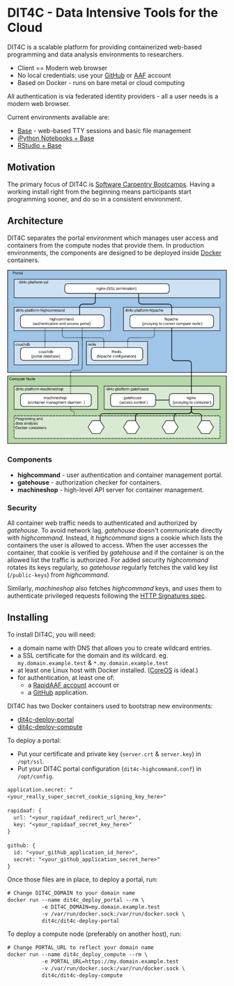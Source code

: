 # DIT4C - Data Intensive Tools for the Cloud

DIT4C is a scalable platform for providing containerized web-based programming and data analysis environments to researchers.

 * Client == Modern web browser
 * No local credentials: use your [GitHub][github] or [AAF][aaf] account
 * Based on Docker - runs on bare metal or cloud computing

All authentication is via federated identity providers - all a user needs is a modern web browser. 

Current environments available are:
 * [Base][dit4c-container-base] - web-based TTY sessions and basic file management
 * [iPython Notebooks + Base][dit4c-container-ipython]
 * [RStudio + Base][dit4c-container-rstudio]


## Motivation

The primary focus of DIT4C is [Software Carpentry Bootcamps][swc]. Having a working install right from the beginning means participants start programming sooner, and do so in a consistent environment.


## Architecture

DIT4C separates the portal environment which manages user access and containers from the compute nodes that provide them. In production environments, the components are designed to be deployed inside [Docker][docker] containers.

![DIT4C Architecture Diagram](docs/architecture.png)

### Components

 * __highcommand__ - user authentication and container management portal.
 * __gatehouse__ - authorization checker for containers.
 * __machineshop__ - high-level API server for container management.

### Security

All container web traffic needs to authenticated and authorized by _gatehouse_. To avoid network lag, _gatehouse_ doesn't communicate directly with _highcommand_. Instead, it _highcommand_ signs a cookie which lists the containers the user is allowed to access. When the user accesses the container, that cookie is verified by _gatehouse_ and if the container is on the allowed list the traffic is authorized. For added security _highcommand_ rotates its keys regularly, so _gatehouse_ regularly fetches the valid key list (`/public-keys`) from _highcommand_.

Similarly, _machineshop_ also fetches _highcommand_ keys, and uses them to authenticate privileged requests following the [HTTP Signatures spec][http-signatures].

## Installing

To install DIT4C, you will need:

 * a domain name with DNS that allows you to create wildcard entries. 
 * a SSL certificate for the domain and its wildcard. eg. `my.domain.example.test` & `*.my.domain.example.test`
 * at least one Linux host with Docker installed. ([CoreOS][coreos] is ideal.)
 * for authentication, at least one of:
   * a [RapidAAF account][rapidaaf] account or
   * a [GitHub][github-auth] application.

DIT4C has two Docker containers used to bootstrap new environments:
 * [dit4c-deploy-portal][dit4c-deploy-portal]
 * [dit4c-deploy-compute][dit4c-deploy-compute]

To deploy a portal:
 * Put your certificate and private key (`server.crt` & `server.key`) in `/opt/ssl`.
 * Put your DIT4C portal configuration (`dit4c-highcommand.conf`) in `/opt/config`.

```
application.secret: "<your_really_super_secret_cookie_signing_key_here>"

rapidaaf: {
  url: "<your_rapidaaf_redirect_url_here>",
  key: "<your_rapidaaf_secret_key_here>"
}

github: {
  id: "<your_github_application_id_here>",
  secret: "<your_github_application_secret_here>"
}
```

Once those files are in place, to deploy a portal, run:

```shell
# Change DIT4C_DOMAIN to your domain name
docker run --name dit4c_deploy_portal --rm \
           -e DIT4C_DOMAIN=my.domain.example.test
           -v /var/run/docker.sock:/var/run/docker.sock \
           dit4c/dit4c-deploy-portal
```

To deploy a compute node (preferably on another host), run:

```shell
# Change PORTAL_URL to reflect your domain name
docker run --name dit4c_deploy_compute --rm \
           -e PORTAL_URL=https://my.domain.example.test
           -v /var/run/docker.sock:/var/run/docker.sock \
           dit4c/dit4c-deploy-compute
```


[swc]: http://software-carpentry.org/
[aaf]: https://aaf.edu.au/
[rapidaaf]: https://rapid.aaf.edu.au/
[github]: https://github.com/
[github-auth]: https://developer.github.com/guides/basics-of-authentication/#registering-your-app
[docker]: https://www.docker.com/
[coreos]: https://coreos.com/
[http-signatures]: https://web-payments.org/specs/source/http-signatures/
[dit4c-container-base]: https://registry.hub.docker.com/u/dit4c/dit4c-container-base/
[dit4c-container-ipython]: https://registry.hub.docker.com/u/dit4c/dit4c-container-ipython/
[dit4c-container-rstudio]: https://registry.hub.docker.com/u/dit4c/dit4c-container-rstudio/
[dit4c-deploy-portal]: https://registry.hub.docker.com/u/dit4c/dit4c-deploy-portal/
[dit4c-deploy-compute]: https://registry.hub.docker.com/u/dit4c/dit4c-deploy-compute/
